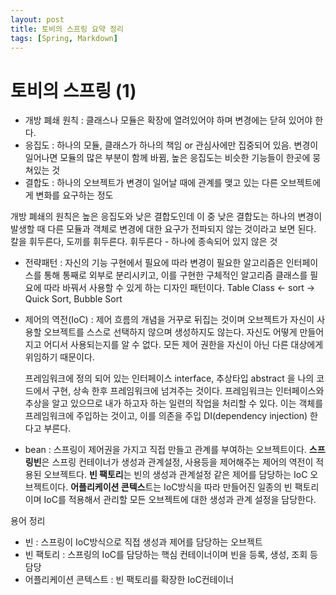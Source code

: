 ```yaml
---
layout: post
title: 토비의 스프링 요약 정리
tags: [Spring, Markdown]
---
```


# 토비의 스프링 (1)

- 개방 폐쇄 원칙 : 클래스나 모듈은 확장에 열려있어야 하며 변경에는 닫혀 있어야 한다.
- 응집도 : 하나의 모듈, 클래스가 하나의 책임 or 관심사에만 집중되어 있음. 변경이 일어나면 모듈의 많은 부분이 함께 바뀜, 높은 응집도는 비슷한 기능들이 한곳에 뭉쳐있는 것
- 결합도 : 하나의 오브젝트가 변경이 일어날 때에 관계를 맺고 있는 다른 오브젝트에게 변화를 요구하는 정도

개방 폐쇄의 원칙은 높은 응집도와 낮은 결합도인데 이 중 낮은 결합도는 하나의 변경이 발생할 때 다른 모듈과 객체로 변경에 대한 요구가 전파되지 않는 것이라고 보면 된다. 칼을 휘두른다, 도끼를 휘두른다. 휘두른다 - 하나에 종속되어 있지 않은 것

- 전략패턴 : 자신의 기능 구현에서 필요에 따라 변경이 필요한 알고리즘은 인터페이스를 통해 통째로 외부로 분리시키고, 이를 구현한 구체적인 알고리즘 클래스를 필요에 따라 바꿔서 사용할 수 있게 하는 디자인 패턴이다. Table Class <- sort -> Quick Sort, Bubble Sort

- 제어의 역전(IoC) : 제어 흐름의 개념을 거꾸로 뒤집는 것이며 오브젝트가 자신이 사용할 오브젝트를 스스로 선택하지 않으며 생성하지도 않는다. 자신도 어떻게 만들어지고 어디서 사용되는지를 알 수 없다. 모든 제어 권한을 자신이 아닌 다른 대상에게 위임하기 때문이다. 

  프레임워크에 정의 되어 있는 인터페이스 interface, 추상타입 abstract 을 나의 코드에서 구현, 상속 한후 프레임워크에 넘겨주는 것이다. 프레임워크는 인터페이스와 추상을 알고 있으므로  내가 하고자 하는 일련의 작업을 처리할 수 있다. 이는 객체를 프레임워크에 주입하는 것이고, 이를 의존을 주입 DI(dependency injection) 한다고 부른다.

- bean : 스프링이 제어권을 가지고 직접 만들고 관계를 부여하는 오브젝트이다. **스프링빈**은 스프링 컨테이너가 생성과 관계설정, 사용등을 제어해주는 제어의 역전이 적용된 오브젝트다. **빈 팩토리**는 빈의 생성과 관계설정 같은 제어를 담당하는 IoC 오브젝트이다. **어플리케이션 콘텍스**트는 IoC방식을 따라 만들어진 일종의 빈 팩토리이며 IoC를 적용해서 관리할 모든 오브젝트에 대한 생성과 관계 설정을 담당한다.

용어 정리

- 빈 : 스프링이 IoC방식으로 직접 생성과 제어를 담당하는 오브젝트
- 빈 팩토리 : 스프링의 IoC를 담당하는 핵심 컨테이너이며 빈을 등록, 생성, 조회 등 담당
- 어플리케이션 콘텍스트 :  빈 팩토리를 확장한 IoC컨테이너
